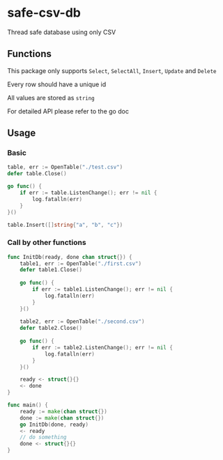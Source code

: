 # safe-csv-db

Thread safe database using only CSV

## Functions

This package only supports `Select`, `SelectAll`, `Insert`, `Update` and `Delete`

Every row should have a unique id

All values are stored as `string`

For detailed API please refer to the go doc

## Usage

### Basic

```go
table, err := OpenTable("./test.csv")
defer table.Close()

go func() {
    if err := table.ListenChange(); err != nil {
        log.fatalln(err)
    }
}()

table.Insert([]string{"a", "b", "c"})
```

### Call by other functions

```go
func InitDb(ready, done chan struct{}) {
    table1, err := OpenTable("./first.csv")
    defer table1.Close()
    
    go func() {
        if err := table1.ListenChange(); err != nil {
            log.fatalln(err)
        }
    }()
    
    table2, err := OpenTable("./second.csv")
    defer table2.Close()
    
    go func() {
        if err := table2.ListenChange(); err != nil {
            log.fatalln(err)
        }
    }()

    ready <- struct{}{}
    <- done
}

func main() {
    ready := make(chan struct{})
    done := make(chan struct{})
    go InitDb(done, ready)
    <- ready 
    // do something
    done <- struct{}{}
}
```
